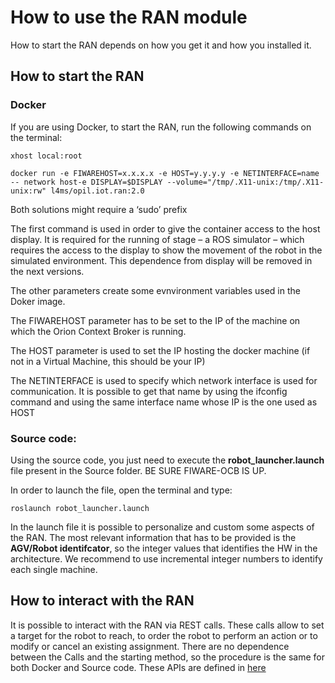 # How to use the RAN module
How to start the RAN depends on how you get it and how you installed it. 

## How to start the RAN
### Docker
 If you are using Docker, to start the RAN, run the following commands on the terminal:
 
	xhost local:root
	
	docker run -e FIWAREHOST=x.x.x.x -e HOST=y.y.y.y -e NETINTERFACE=name -- network host-e DISPLAY=$DISPLAY --volume="/tmp/.X11-unix:/tmp/.X11-unix:rw" l4ms/opil.iot.ran:2.0
	
	
Both solutions might require a ‘sudo’ prefix

The first command is used in order to give the container access to the host display. It is required for the running of stage – a ROS simulator – which requires the access to the display to show the movement of the robot in the simulated environment. This dependence from display will be removed in the next versions.

The other parameters create some evnvironment variables used in the Doker image.


The FIWAREHOST parameter has to be set to the IP of the machine on which the Orion Context Broker is running.

The HOST parameter is used to set the IP hosting the docker machine (if not in a Virtual Machine, this should be your IP)

The NETINTERFACE is used to specify which network interface is used for communication. It is possible to get that name by using the ifconfig command and using the same interface name whose IP is the one used as HOST



### Source code:
Using the source code, you just need to execute the <b>robot_launcher.launch</b> file present in the Source folder. BE SURE FIWARE-OCB IS UP.

In order to launch the file, open the terminal and type: 

	roslaunch robot_launcher.launch
	
In the launch file it is possible to personalize and custom some aspects of the RAN. The most relevant information that has to be provided is the <b>AGV/Robot identifcator</b>, so the integer values that identifies the HW in the architecture. We recommend to use incremental integer numbers to identify each single machine.


## How to interact with the RAN

It is possible to interact with the RAN via REST calls. These calls allow to set a target for the robot to reach, to order the robot to perform an action or to modify or cancel an existing assignment. There are no dependence between the Calls and the starting method, so the procedure is the same for both Docker and Source code. These APIs are defined in [here](../api)
